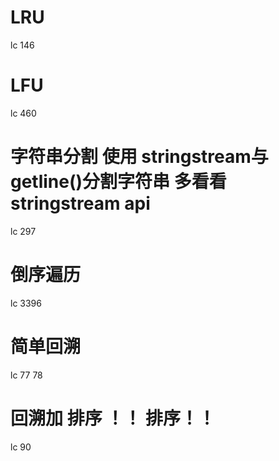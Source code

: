 # LRU
lc 146
# LFU
lc 460

# 字符串分割 使用 stringstream与getline()分割字符串 多看看stringstream api
lc 297

# 倒序遍历
lc 3396

# 简单回溯
lc 77 78

# 回溯加 排序 ！！ 排序！！
lc 90